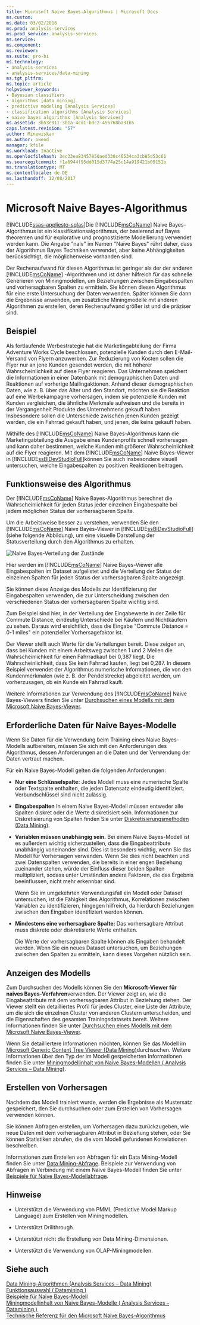 ```yaml
---
title: Microsoft Naive Bayes-Algorithmus | Microsoft Docs
ms.custom: 
ms.date: 03/02/2016
ms.prod: analysis-services
ms.prod_service: analysis-services
ms.service: 
ms.component: 
ms.reviewer: 
ms.suite: pro-bi
ms.technology:
- analysis-services
- analysis-services/data-mining
ms.tgt_pltfrm: 
ms.topic: article
helpviewer_keywords:
- Bayesian classifiers
- algorithms [data mining]
- predictive modeling [Analysis Services]
- classification algorithms [Analysis Services]
- naive bayes algorithms [Analysis Services]
ms.assetid: 3b53e011-3b1a-4cd1-bdc2-456768ba31b5
caps.latest.revision: "57"
author: Minewiskan
ms.author: owend
manager: kfile
ms.workload: Inactive
ms.openlocfilehash: 3ec33ea83457850aed338c46534ca3cb85d53c61
ms.sourcegitcommit: f1a6944f95dd015d3774a25c14a919421b09151b
ms.translationtype: MT
ms.contentlocale: de-DE
ms.lasthandoff: 12/08/2017
---
```

# <a name="microsoft-naive-bayes-algorithm"></a>Microsoft Naive Bayes-Algorithmus
[!INCLUDE[ssas-appliesto-sqlas](../../includes/ssas-appliesto-sqlas.md)]Die [!INCLUDE[msCoName](../../includes/msconame-md.md)] Naive Bayes-Algorithmus ist ein klassifikationsalgorithmus, der basierend auf Bayes theoremen und für explorative und prognostizierte Modellierung verwendet werden kann. Die Angabe "naiv" im Namen "Naïve Bayes" rührt daher, dass der Algorithmus Bayes Techniken verwendet, aber keine Abhängigkeiten berücksichtigt, die möglicherweise vorhanden sind.  
  
 Der Rechenaufwand für diesen Algorithmus ist geringer als der der anderen [!INCLUDE[msCoName](../../includes/msconame-md.md)] -Algorithmen und ist daher hilfreich für das schnelle Generieren von Miningmodellen, um Beziehungen zwischen Eingabespalten und vorhersagbaren Spalten zu ermitteln. Sie können diesen Algorithmus für eine erste Untersuchung der Daten verwenden. Später können Sie dann die Ergebnisse anwenden, um zusätzliche Miningmodelle mit anderen Algorithmen zu erstellen, deren Rechenaufwand größer ist und die präziser sind.  
  
## <a name="example"></a>Beispiel  
 Als fortlaufende Werbestrategie hat die Marketingabteilung der Firma Adventure Works Cycle beschlossen, potenzielle Kunden durch den E-Mail-Versand von Flyern anzuwerben. Zur Reduzierung von Kosten sollen die Flyer nur an jene Kunden gesendet werden, die mit höherer Wahrscheinlichkeit auf diese Flyer reagieren. Das Unternehmen speichert die Informationen in einer Datenbank mit demographischen Daten und Reaktionen auf vorherige Mailingaktionen. Anhand dieser demographischen Daten, wie z. B. über das Alter und den Standort, möchten sie die Reaktion auf eine Werbekampagne vorhersagen, indem sie potenzielle Kunden mit Kunden vergleichen, die ähnliche Merkmale aufweisen und die bereits in der Vergangenheit Produkte des Unternehmens gekauft haben. Insbesondere sollen die Unterschiede zwischen jenen Kunden gezeigt werden, die ein Fahrrad gekauft haben, und jenen, die keins gekauft haben.  
  
 Mithilfe des [!INCLUDE[msCoName](../../includes/msconame-md.md)] Naive Bayes-Algorithmus kann die Marketingabteilung die Ausgabe eines Kundenprofils schnell vorhersagen und kann daher bestimmen, welche Kunden mit größerer Wahrscheinlichkeit auf die Flyer reagieren. Mit dem [!INCLUDE[msCoName](../../includes/msconame-md.md)] Naive Bayes-Viewer in [!INCLUDE[ssBIDevStudioFull](../../includes/ssbidevstudiofull-md.md)]können Sie auch insbesondere visuell untersuchen, welche Eingabespalten zu positiven Reaktionen beitragen.  
  
## <a name="how-the-algorithm-works"></a>Funktionsweise des Algorithmus  
 Der [!INCLUDE[msCoName](../../includes/msconame-md.md)] Naive Bayes-Algorithmus berechnet die Wahrscheinlichkeit für jeden Status jeder einzelnen Eingabespalte bei jedem möglichen Status der vorhersagbaren Spalte.  
  
 Um die Arbeitsweise besser zu verstehen, verwenden Sie den [!INCLUDE[msCoName](../../includes/msconame-md.md)] Naive Bayes-Viewer in [!INCLUDE[ssBIDevStudioFull](../../includes/ssbidevstudiofull-md.md)] (siehe folgende Abbildung), um eine visuelle Darstellung der Statusverteilung durch den Algorithmus zu erhalten.  
  
 ![Naive Bayes-Verteilung der Zustände](../../analysis-services/data-mining/media/naive-bayes.gif "Naive Bayes-Verteilung der Zustände")  
  
 Hier werden im [!INCLUDE[msCoName](../../includes/msconame-md.md)] Naive Bayes-Viewer alle Eingabespalten im Dataset aufgelistet und die Verteilung der Status der einzelnen Spalten für jeden Status der vorhersagbaren Spalte angezeigt.  
  
 Sie können diese Anzeige des Modells zur Identifizierung der Eingabespalten verwenden, die zur Unterscheidung zwischen den verschiedenen Status der vorhersagbaren Spalte wichtig sind.  
  
 Zum Beispiel sind hier, in der Verteilung der Eingabewerte in der Zeile für Commute Distance, eindeutig Unterschiede bei Käufern und Nichtkäufern zu sehen. Daraus wird ersichtlich, dass die Eingabe "Commute Distance = 0-1 miles" ein potenzieller Vorhersagefaktor ist.  
  
 Der Viewer stellt auch Werte für die Verteilungen bereit. Diese zeigen an, dass bei Kunden mit einem Arbeitsweg zwischen 1 und 2 Meilen die Wahrscheinlichkeit für einen Fahrradkauf bei 0,387 liegt. Die Wahrscheinlichkeit, dass Sie kein Fahrrad kaufen, liegt bei 0,287. In diesem Beispiel verwendet der Algorithmus numerische Informationen, die von den Kundenmerkmalen (wie z. B. der Pendelstrecke) abgeleitet werden, um vorherzusagen, ob ein Kunde ein Fahrrad kauft.  
  
 Weitere Informationen zur Verwendung des [!INCLUDE[msCoName](../../includes/msconame-md.md)] Naive Bayes-Viewers finden Sie unter [Durchsuchen eines Modells mit dem Microsoft Naive Bayes-Viewer](../../analysis-services/data-mining/browse-a-model-using-the-microsoft-naive-bayes-viewer.md).  
  
## <a name="data-required-for-naive-bayes-models"></a>Erforderliche Daten für Naive Bayes-Modelle  
 Wenn Sie Daten für die Verwendung beim Training eines Naive Bayes-Modells aufbereiten, müssen Sie sich mit den Anforderungen des Algorithmus, dessen Anforderungen an die Daten und der Verwendung der Daten vertraut machen.  
  
 Für ein Naive Bayes-Modell gelten die folgenden Anforderungen:  
  
-   **Nur eine Schlüsselspalte:** Jedes Modell muss eine numerische Spalte oder Textspalte enthalten, die jeden Datensatz eindeutig identifiziert. Verbundschlüssel sind nicht zulässig.  
  
-   **Eingabespalten** In einem Naive Bayes-Modell müssen entweder alle Spalten diskret oder die Werte diskretisiert sein. Informationen zur Diskretisierung von Spalten finden Sie unter [ Diskretisierungsmethoden &#40;Data Mining&#41;](../../analysis-services/data-mining/discretization-methods-data-mining.md).  
  
-   **Variablen müssen unabhängig sein.** Bei einem Naive Bayes-Modell ist es außerdem wichtig sicherzustellen, dass die Eingabeattribute unabhängig voneinander sind. Dies ist besonders wichtig, wenn Sie das Modell für Vorhersagen verwenden. Wenn Sie dies nicht beachten und zwei Datenspalten verwenden, die bereits in einer engen Beziehung zueinander stehen, würde der Einfluss dieser beiden Spalten multipliziert, sodass unter Umständen andere Faktoren, die das Ergebnis beeinflussen, nicht mehr erkennbar sind.  
  
     Wenn Sie im umgekehrten Verwendungsfall ein Modell oder Dataset untersuchen, ist die Fähigkeit des Algorithmus, Korrelationen zwischen Variablen zu identifizieren, hingegen hilfreich, da hierdurch Beziehungen zwischen den Eingaben identifiziert werden können.  
  
-   **Mindestens eine vorhersagbare Spalte:** Das vorhersagbare Attribut muss diskrete oder diskretisierte Werte enthalten.  
  
     Die Werte der vorhersagbaren Spalte können als Eingaben behandelt werden. Wenn Sie ein neues Dataset untersuchen, um Beziehungen zwischen den Spalten zu ermitteln, kann dieses Vorgehen nützlich sein.  
  
## <a name="viewing-the-model"></a>Anzeigen des Modells  
 Zum Durchsuchen des Modells können Sie den **Microsoft-Viewer für naives Bayes-Verfahren**verwenden. Der Viewer zeigt an, wie die Eingabeattribute mit dem vorhersagbaren Attribut in Beziehung stehen. Der Viewer stellt ein detailliertes Profil für jedes Cluster, eine Liste der Attribute, um die sich die einzelnen Cluster von anderen Clustern unterscheiden, und die Eigenschaften des gesamten Trainingsdatasets bereit. Weitere Informationen finden Sie unter [Durchsuchen eines Modells mit dem Microsoft Naive Bayes-Viewer](../../analysis-services/data-mining/browse-a-model-using-the-microsoft-naive-bayes-viewer.md).  
  
 Wenn Sie detailliertere Informationen möchten, können Sie das Modell im [Microsoft Generic Content Tree Viewer &#40;Data Mining&#41;](http://msdn.microsoft.com/library/751b4393-f6fd-48c1-bcef-bdca589ce34c)durchsuchen. Weitere Informationen über den Typ der im Modell gespeicherten Informationen finden Sie unter [Miningmodellinhalt von Naive Bayes-Modellen &#40; Analysis Services – Data Mining&#41;](../../analysis-services/data-mining/mining-model-content-for-naive-bayes-models-analysis-services-data-mining.md).  
  
## <a name="making-predictions"></a>Erstellen von Vorhersagen  
 Nachdem das Modell trainiert wurde, werden die Ergebnisse als Mustersatz gespeichert, den Sie durchsuchen oder zum Erstellen von Vorhersagen verwenden können.  
  
 Sie können Abfragen erstellen, um Vorhersagen dazu zurückzugeben, wie neue Daten mit dem vorhersagbaren Attribut in Beziehung stehen, oder Sie können Statistiken abrufen, die die vom Modell gefundenen Korrelationen beschreiben.  
  
 Informationen zum Erstellen von Abfragen für ein Data Mining-Modell finden Sie unter [Data Mining-Abfrage](../../analysis-services/data-mining/data-mining-queries.md). Beispiele zur Verwendung von Abfragen in Verbindung mit einem Naive Bayes-Modell finden Sie unter [Beispiele für Naive Bayes-Modellabfrage](../../analysis-services/data-mining/naive-bayes-model-query-examples.md).  
  
## <a name="remarks"></a>Hinweise  
  
-   Unterstützt die Verwendung von PMML (Predictive Model Markup Language) zum Erstellen von Miningmodellen.  
  
-   Unterstützt Drillthrough.  
  
-   Unterstützt nicht die Erstellung von Data Mining-Dimensionen.  
  
-   Unterstützt die Verwendung von OLAP-Miningmodellen.  
  
## <a name="see-also"></a>Siehe auch  
 [Data Mining-Algorithmen &#40;Analysis Services – Data Mining&#41;](../../analysis-services/data-mining/data-mining-algorithms-analysis-services-data-mining.md)   
 [Funktionsauswahl &#40; Datamining &#41;](../../analysis-services/data-mining/feature-selection-data-mining.md)   
 [Beispiele für Naive Bayes-Modell](../../analysis-services/data-mining/naive-bayes-model-query-examples.md)   
 [Miningmodellinhalt von Naive Bayes-Modelle &#40; Analysis Services – Datamining &#41;](../../analysis-services/data-mining/mining-model-content-for-naive-bayes-models-analysis-services-data-mining.md)   
 [Technische Referenz für den Microsoft Naive Bayes-Algorithmus](../../analysis-services/data-mining/microsoft-naive-bayes-algorithm-technical-reference.md)  
  
  
